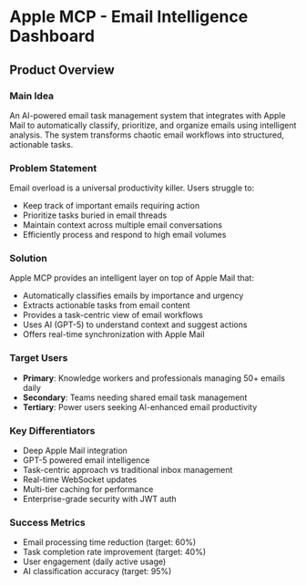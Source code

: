 # Apple MCP - Email Intelligence Dashboard

## Product Overview

### Main Idea
An AI-powered email task management system that integrates with Apple Mail to automatically classify, prioritize, and organize emails using intelligent analysis. The system transforms chaotic email workflows into structured, actionable tasks.

### Problem Statement
Email overload is a universal productivity killer. Users struggle to:
- Keep track of important emails requiring action
- Prioritize tasks buried in email threads
- Maintain context across multiple email conversations
- Efficiently process and respond to high email volumes

### Solution
Apple MCP provides an intelligent layer on top of Apple Mail that:
- Automatically classifies emails by importance and urgency
- Extracts actionable tasks from email content
- Provides a task-centric view of email workflows
- Uses AI (GPT-5) to understand context and suggest actions
- Offers real-time synchronization with Apple Mail

### Target Users
- **Primary**: Knowledge workers and professionals managing 50+ emails daily
- **Secondary**: Teams needing shared email task management
- **Tertiary**: Power users seeking AI-enhanced email productivity

### Key Differentiators
- Deep Apple Mail integration
- GPT-5 powered email intelligence
- Task-centric approach vs traditional inbox management
- Real-time WebSocket updates
- Multi-tier caching for performance
- Enterprise-grade security with JWT auth

### Success Metrics
- Email processing time reduction (target: 60%)
- Task completion rate improvement (target: 40%)
- User engagement (daily active usage)
- AI classification accuracy (target: 95%)
